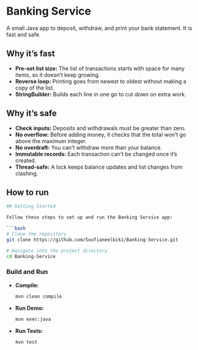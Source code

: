 # Banking Service

A small Java app to deposit, withdraw, and print your bank statement. It is fast and safe.

## Why it’s fast

- **Pre‑set list size:** The list of transactions starts with space for many items, so it doesn’t keep growing.
- **Reverse loop:** Printing goes from newest to oldest without making a copy of the list.
- **StringBuilder:** Builds each line in one go to cut down on extra work.

## Why it’s safe

- **Check inputs:** Deposits and withdrawals must be greater than zero.
- **No overflow:** Before adding money, it checks that the total won’t go above the maximum integer.
- **No overdraft:** You can’t withdraw more than your balance.
- **Immutable records:** Each transaction can’t be changed once it’s created.
- **Thread‑safe:** A lock keeps balance updates and list changes from clashing.

## How to run

```bash
## Getting Started

Follow these steps to set up and run the Banking Service app:

```bash
# Clone the repository
git clone https://github.com/Soufianeelbiki/Banking-Service.git

# Navigate into the project directory
cd Banking-Service
```

### Build and Run

- **Compile:**  
    ```bash
    mvn clean compile
    ```

- **Run Demo:**  
    ```bash
    mvn exec:java
    ```

- **Run Tests:**  
    ```bash
    mvn test
    ```
